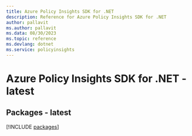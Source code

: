 ```yaml
---
title: Azure Policy Insights SDK for .NET
description: Reference for Azure Policy Insights SDK for .NET
author: pallavit
ms.author: pallavit
ms.data: 08/30/2023
ms.topic: reference
ms.devlang: dotnet
ms.service: policyinsights
---
```

# Azure Policy Insights SDK for .NET - latest
## Packages - latest
[!INCLUDE [packages](policy-insights-index.md)]